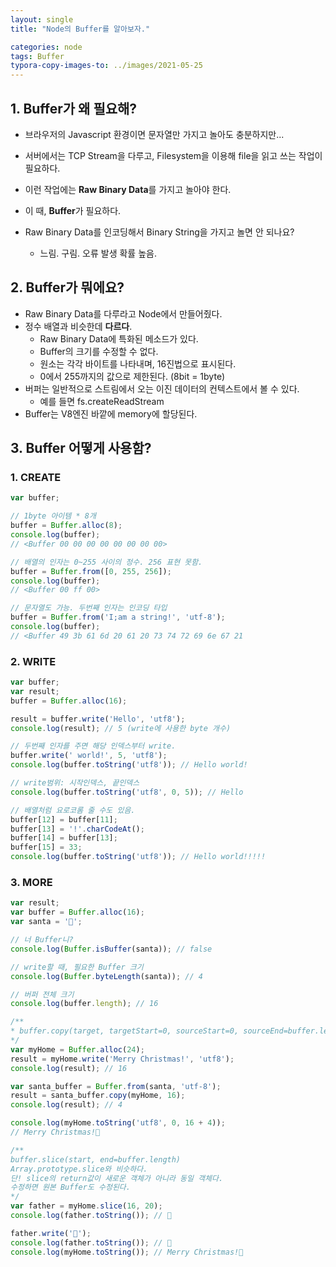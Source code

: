 ```yaml
---
layout: single
title: "Node의 Buffer를 알아보자."

categories: node
tags: Buffer
typora-copy-images-to: ../images/2021-05-25
---
```


## 1. Buffer가 왜 필요해?
- 브라우저의 Javascript 환경이면 문자열만 가지고 놀아도 충분하지만...

- 서버에서는 TCP Stream을 다루고, Filesystem을 이용해 file을 읽고 쓰는 작업이 필요하다.

- 이런 작업에는 **Raw Binary Data**를 가지고 놀아야 한다.

- 이 때, **Buffer**가 필요하다.

- Raw Binary Data를 인코딩해서 Binary String을 가지고 놀면 안 되나요?
  - 느림. 구림. 오류 발생 확률 높음.
  
  


## 2. Buffer가 뭐에요?
- Raw Binary Data를 다루라고 Node에서 만들어줬다.
- 정수 배열과 비슷한데 **다르다**.
  - Raw Binary Data에 특화된 메소드가 있다.
  - Buffer의 크기를 수정할 수 없다.
  - 원소는 각각 바이트를 나타내며, 16진법으로 표시된다. 
  - 0에서 255까지의 값으로 제한된다. (8bit = 1byte)
- 버퍼는 일반적으로 스트림에서 오는 이진 데이터의 컨텍스트에서 볼 수 있다.
  - 예를 들면 fs.createReadStream
- Buffer는 V8엔진 바깥에 memory에 할당된다.



## 3. Buffer 어떻게 사용함?
  ### 1. CREATE
  ```javascript
  var buffer;

  // 1byte 아이템 * 8개
  buffer = Buffer.alloc(8);
  console.log(buffer);
  // <Buffer 00 00 00 00 00 00 00 00>

  // 배열의 인자는 0~255 사이의 정수. 256 표현 못함.
  buffer = Buffer.from([0, 255, 256]);
  console.log(buffer);
  // <Buffer 00 ff 00>

  // 문자열도 가능. 두번째 인자는 인코딩 타입
  buffer = Buffer.from('I;am a string!', 'utf-8');
  console.log(buffer);
  // <Buffer 49 3b 61 6d 20 61 20 73 74 72 69 6e 67 21
  ```



  ### 2. WRITE

  ```javascript
  var buffer;
  var result;
  buffer = Buffer.alloc(16);

  result = buffer.write('Hello', 'utf8');
  console.log(result); // 5 (write에 사용한 byte 개수)

  // 두번째 인자를 주면 해당 인덱스부터 write.
  buffer.write(' world!', 5, 'utf8');
  console.log(buffer.toString('utf8')); // Hello world!

  // write범위: 시작인덱스, 끝인덱스
  console.log(buffer.toString('utf8', 0, 5)); // Hello

  // 배열처럼 요로코롬 줄 수도 있음.
  buffer[12] = buffer[11];
  buffer[13] = '!'.charCodeAt();
  buffer[14] = buffer[13];
  buffer[15] = 33;
  console.log(buffer.toString('utf8')); // Hello world!!!!!
  ```

  ### 3. MORE
  ```javascript
  var result;
  var buffer = Buffer.alloc(16);
  var santa = '🎅';

  // 너 Buffer니?
  console.log(Buffer.isBuffer(santa)); // false

  // write할 때, 필요한 Buffer 크기
  console.log(Buffer.byteLength(santa)); // 4

  // 버퍼 전체 크기
  console.log(buffer.length); // 16

  /**
  * buffer.copy(target, targetStart=0, sourceStart=0, sourceEnd=buffer.length)
  */
  var myHome = Buffer.alloc(24);
  result = myHome.write('Merry Christmas!', 'utf8');
  console.log(result); // 16

  var santa_buffer = Buffer.from(santa, 'utf-8');
  result = santa_buffer.copy(myHome, 16);
  console.log(result); // 4

  console.log(myHome.toString('utf8', 0, 16 + 4));
  // Merry Christmas!🎅

  /**
  buffer.slice(start, end=buffer.length)
  Array.prototype.slice와 비슷하다.
  단! slice의 return값이 새로운 객체가 아니라 동일 객체다.
  수정하면 원본 Buffer도 수정된다.
  */
  var father = myHome.slice(16, 20);
  console.log(father.toString()); // 🎅

  father.write('👨');
  console.log(father.toString()); // 👨
  console.log(myHome.toString()); // Merry Christmas!👨
  ```
